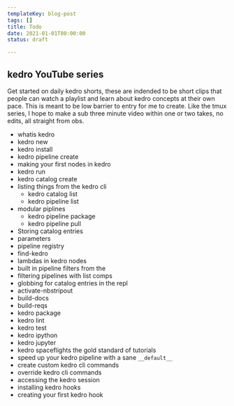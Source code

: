 ```yaml
---
templateKey: blog-post
tags: []
title: Todo
date: 2021-01-01T00:00:00
status: draft

---
```


## kedro YouTube series

Get started on daily kedro shorts, these are indended to be short clips that
people can watch a playlist and learn about kedro concepts at their own pace.
This is meant to be low barrier to entry for me to create.  Like the tmux
series, I hope to make a sub three minute video within one or two takes, no
edits, all straight from obs.

* whatis kedro
* kedro new
* kedro install
* kedro pipeline create
* making your first nodes in kedro
* kedro run
* kedro catalog create
* listing things from the kedro cli
    * kedro catalog list
    * kedro pipeline list
* modular piplines
    * kedro pipeline package
    * kedro pipeline pull
* Storing catalog entries
* parameters
* pipeline registry
* find-kedro
* lambdas in kedro nodes
* built in pipeline filters from the
* filtering pipelines with list comps
* globbing for catalog entries in the repl
* activate-nbstripout
* build-docs         
* build-reqs         
* kedro package
* kedro lint
* kedro test
* kedro ipython
* kedro jupyter
* kedro spaceflights the gold standard of tutorials
* speed up your kedro pipeline with a sane `__default__`
* create custom kedro cli commands
* override kedro cli commands
* accessing the kedro session
* installing kedro hooks 
* creating your first kedro hook


